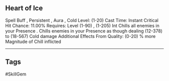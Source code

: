 ## Heart of Ice
Spell
Buff , Persistent , Aura , Cold
Level: (1-20)
Cast Time: Instant
Critical Hit Chance: 11.00%
Requires: Level (1-90) , (1-205) Int
Chills all enemies in your Presence .
Chills enemies in your Presence as though dealing (12-378) to (18-567) Cold damage
Additional Effects From Quality:
(0-20) % more Magnitude of Chill inflicted

---
## Tags
#SkillGem
